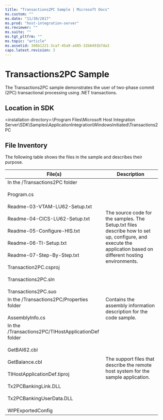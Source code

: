 ```yaml
---
title: "Transactions2PC Sample | Microsoft Docs"
ms.custom: ""
ms.date: "11/30/2017"
ms.prod: "host-integration-server"
ms.reviewer: ""
ms.suite: ""
ms.tgt_pltfrm: ""
ms.topic: "article"
ms.assetid: 346b1221-3ca7-45a9-a485-32b6491b7da3
caps.latest.revision: 3
---
```

# Transactions2PC Sample
The Transactions2PC sample demonstrates the user of two-phase commit (2PC) transactional processing using .NET transactions.  
  
## Location in SDK  
 \<installation directory>:\Program Files\Microsoft Host Integration Server\SDK\Samples\ApplicationIntegration\WindowsInitiated\Transactions2PC  
  
## File Inventory  
 The following table shows the files in the sample and describes their purpose.  
  
|File(s)|Description|  
|---------------|-----------------|  
|In the /Transactions2PC folder<br /><br /> Program.cs<br /><br /> Readme-03-VTAM-LU62-Setup.txt<br /><br /> Readme-04-CICS-LU62-Setup.txt<br /><br /> Readme-05-Configure-HIS.txt<br /><br /> Readme-06-TI-Setup.txt<br /><br /> Readme-07-Step-By-Step.txt<br /><br /> Transaction2PC.csproj<br /><br /> Transactions2PC.sln<br /><br /> Transactions2PC.suo|The source code for the samples. The Setup.txt files describe how to set up, configure, and execute the application based on different hosting environments.|  
|In the /Transactions2PC/Properties folder<br /><br /> AssemblyInfo.cs|Contains the assembly information description for the code sample.|  
|In the /Transactions2PC/TIHostApplicationDef folder<br /><br /> GetBAl62.cbl<br /><br /> GetBalance.cbl<br /><br /> TIHostApplicationDef.tiproj<br /><br /> Tx2PCBankingLink.DLL<br /><br /> Tx2PCBankingUserData.DLL<br /><br /> WIPExportedConfig|The support files that describe the remote host system for the sample application.|